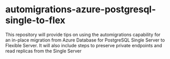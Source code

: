 # automigrations-azure-postgresql-single-to-flex
This repository will provide tips on using the automigrations capability for an in-place migration from Azure Database for PostgreSQL Single Server to Flexible Server. It will also include steps to preserve private endpoints and read replicas from the Single Server
